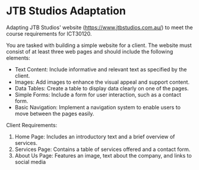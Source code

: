 # JTB Studios Adaptation
Adapting JTB Studios' website (https://www.jtbstudios.com.au/) to meet the course requirements for ICT30120.

You are tasked with building a simple website for a client. The website must consist of at least three web pages and should include the following elements:
- Text Content: Include informative and relevant text as specified by the client.
- Images: Add images to enhance the visual appeal and support content.
- Data Tables: Create a table to display data clearly on one of the pages.
- Simple Forms: Include a form for user interaction, such as a contact form.
- Basic Navigation: Implement a navigation system to enable users to move between the pages easily.

Client Requirements:
1.	Home Page: Includes an introductory text and a brief overview of services.
2.	Services Page: Contains a table of services offered and a contact form.
3.	About Us Page: Features an image, text about the company, and links to social media

